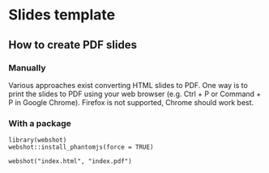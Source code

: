 # Slides template


## How to create PDF slides

### Manually

Various approaches exist converting HTML slides to PDF. One way is to print the slides to PDF using your web browser (e.g. Ctrl + P or Command + P in Google Chrome). Firefox is not supported, Chrome should work best.

### With a package

```
library(webshot)
webshot::install_phantomjs(force = TRUE)
```
```
webshot("index.html", "index.pdf")
```

